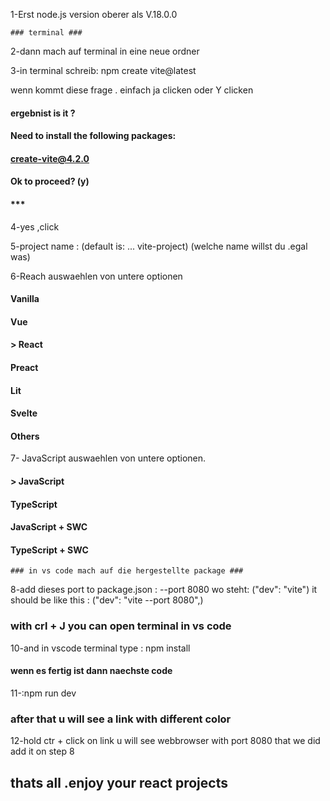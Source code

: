 1-Erst node.js version oberer als V.18.0.0 
 
	### terminal ###

2-dann mach auf terminal in eine neue ordner 

3-in terminal schreib: npm create vite@latest 

wenn kommt diese frage . einfach ja clicken oder Y clicken
#### ergebnist is it ? 
#### Need to install the following packages:
#### create-vite@4.2.0
#### Ok to proceed? (y)
#### ***

4-yes ,click

5-project name : (default is: ... vite-project) (welche name willst du .egal was)

6-Reach auswaehlen von untere optionen

####    Vanilla
####    Vue
#### >  React
####    Preact
####    Lit
####    Svelte
####    Others

7- JavaScript auswaehlen von untere optionen. 

#### >  JavaScript
####    TypeScript
####    JavaScript + SWC
####    TypeScript + SWC



	### in vs code mach auf die hergestellte package ###


8-add dieses port to package.json : --port 8080 
wo steht: ("dev": "vite")
it should be like this : ("dev": "vite --port 8080",)



### with crl + J  you can open terminal in vs code ###


10-and in vscode terminal type : npm install
#### wenn es fertig ist dann naechste code
 
11-:npm run dev 
### after that u will see a link with different color

12-hold ctr + click     on link  u will see  webbrowser with port 8080 that  we did add  it on step 8
## thats all .enjoy your  react projects 
